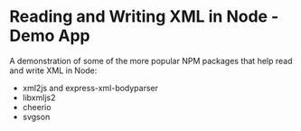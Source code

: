 # Reading and Writing XML in Node - Demo App

A demonstration of some of the more popular NPM packages that help read and write XML in Node:

* xml2js and express-xml-bodyparser
* libxmljs2
* cheerio
* svgson
